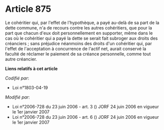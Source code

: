 # Article 875

Le cohéritier qui, par l'effet de l'hypothèque, a payé au-delà de sa part de la dette commune, n'a de recours contre les
autres cohéritiers, que pour la part que chacun d'eux doit personnellement en supporter, même dans le cas où le cohéritier
qui a payé la dette se serait fait subroger aux droits des créanciers ; sans préjudice néanmoins des droits d'un cohéritier
qui, par l'effet de l'acceptation à concurrence de l'actif net, aurait conservé la faculté de réclamer le paiement de sa
créance personnelle, comme tout autre créancier.

**Liens relatifs à cet article**

_Codifié par_:

  - Loi n°1803-04-19

_Modifié par_:

  - Loi n°2006-728 du 23 juin 2006 - art. 3 () JORF 24 juin 2006 en vigueur le 1er janvier 2007
  - Loi n°2006-728 du 23 juin 2006 - art. 6 () JORF 24 juin 2006 en vigueur le 1er janvier 2007

